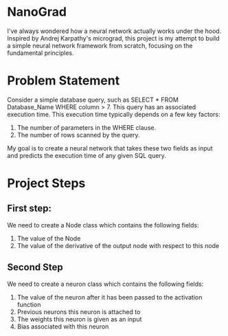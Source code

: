 # NanoGrad

I've always wondered how a neural network actually works under the hood. Inspired by Andrej Karpathy's micrograd, this project is my attempt to build a simple neural network framework from scratch, focusing on the fundamental principles.

# Problem Statement

Consider a simple database query, such as SELECT * FROM Database_Name WHERE column > 7. This query has an associated execution time. This execution time typically depends on a few key factors:

  1. The number of parameters in the WHERE clause.
  2. The number of rows scanned by the query.

My goal is to create a neural network that takes these two fields as input and predicts the execution time of any given SQL query.

# Project Steps

## First step:

We need to create a Node class which contains the following fields:
  1. The value of the Node
  2. The value of the derivative of the output node with respect to this node

## Second Step

We need to create a neuron class which contains the following fields:
  1. The value of the neuron after it has been passed to the activation function
  2. Previous neurons this neuron is attached to
  3. The weights this neuron is given as an input
  4. Bias associated with this neuron
